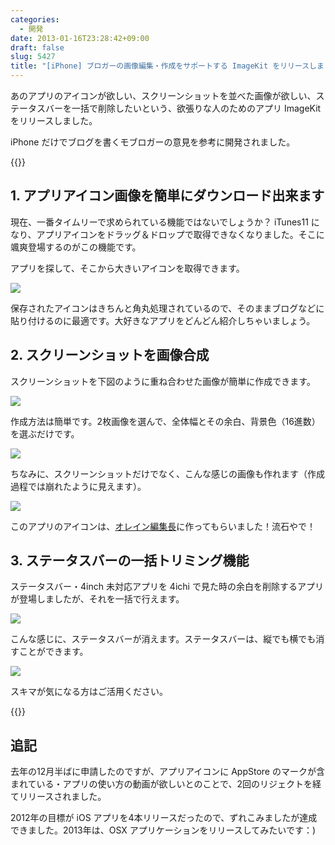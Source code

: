 ```yaml
---
categories:
  - 開発
date: 2013-01-16T23:28:42+09:00
draft: false
slug: 5427
title: "[iPhone] ブロガーの画像編集・作成をサポートする ImageKit をリリースしました！"
---
```


あのアプリのアイコンが欲しい、スクリーンショットを並べた画像が欲しい、ステータスバーを一括で削除したいという、欲張りな人のためのアプリ ImageKit をリリースしました。

iPhone だけでブログを書くモブロガーの意見を参考に開発されました。

{{<app id="588135117" title="ImageKit - アプリアイコンダウンロード・一括トリミング・画像合成 1.0（￥85）" src="http://a1638.phobos.apple.com/us/r1000/110/Purple/v4/9e/62/01/9e6201c1-89c1-1f80-86cb-980361dbe593/mzl.zxenngql.100x100-75.png">}}

## 1. アプリアイコン画像を簡単にダウンロード出来ます

現在、一番タイムリーで求められている機能ではないでしょうか？ iTunes11 になり、アプリアイコンをドラッグ＆ドロップで取得できなくなりました。そこに颯爽登場するのがこの機能です。

アプリを探して、そこから大きいアイコンを取得できます。

![](/images/2013/01/5427_1.png)

保存されたアイコンはきちんと角丸処理されているので、そのままブログなどに貼り付けるのに最適です。大好きなアプリをどんどん紹介しちゃいましょう。

## 2. スクリーンショットを画像合成

スクリーンショットを下図のように重ね合わせた画像が簡単に作成できます。

![](/images/2013/01/5427_2.png)

作成方法は簡単です。2枚画像を選んで、全体幅とその余白、背景色（16進数）を選ぶだけです。

![](/images/2013/01/5427_3.png)

ちなみに、スクリーンショットだけでなく、こんな感じの画像も作れます（作成過程では崩れたように見えます）。

![](/images/2013/01/5427_4.png)

このアプリのアイコンは、[オレイン編集長](http://www.olein.net/)に作ってもらいました！流石やで！

## 3. ステータスバーの一括トリミング機能

ステータスバー・4inch 未対応アプリを 4ichi で見た時の余白を削除するアプリが登場しましたが、それを一括で行えます。

![](/images/2013/01/5427_5.png)

こんな感じに、ステータスバーが消えます。ステータスバーは、縦でも横でも消すことができます。

![](/images/2013/01/5427_6.jpg)

スキマが気になる方はご活用ください。

{{<app id="588135117" title="ImageKit - アプリアイコンダウンロード・一括トリミング・画像合成 1.0（￥85）" src="http://a1638.phobos.apple.com/us/r1000/110/Purple/v4/9e/62/01/9e6201c1-89c1-1f80-86cb-980361dbe593/mzl.zxenngql.100x100-75.png">}}

## 追記

去年の12月半ばに申請したのですが、アプリアイコンに AppStore のマークが含まれている・アプリの使い方の動画が欲しいとのことで、2回のリジェクトを経てリリースされました。

2012年の目標が iOS アプリを4本リリースだったので、ずれこみましたが達成できました。2013年は、OSX アプリケーションをリリースしてみたいです：)
